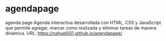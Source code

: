 # agendapage
agenda page
Agenda interactiva desarrollada con HTML, CSS y JavaScript que permite agregar, marcar como realizada y eliminar tareas de manera dinámica.
URL: https://nahuel051.github.io/agendapage/ 
